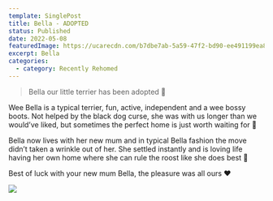 ```yaml
---
template: SinglePost
title: Bella - ADOPTED
status: Published
date: 2022-05-08
featuredImage: https://ucarecdn.com/b7dbe7ab-5a59-47f2-bd90-ee491199ea82/-/crop/344x233/0,92/-/preview/
excerpt: Bella
categories:
  - category: Recently Rehomed
---
```

> Bella our little terrier has been adopted 🤗

Wee Bella is a typical terrier, fun, active,  independent and a wee bossy boots. Not helped by the black dog curse, she was with us longer than we would’ve liked, but sometimes the perfect home is just worth waiting for 🏡

Bella now lives with her new mum and in typical Bella fashion the move didn’t taken a wrinkle out of her. She settled instantly and is loving life having her own home where she can rule the roost like she does best 👑

Best of luck with your new mum Bella, the pleasure was all ours ❤️

![](https://ucarecdn.com/e4f34bcd-4c2b-4339-a9f6-f1550ad0f508/)